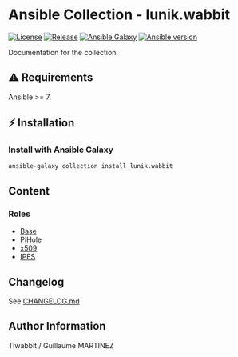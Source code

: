 # Ansible Collection - lunik.wabbit

[![License](https://img.shields.io/github/license/Lunik/ansible-wabbit-collection?style=flat-square)](https://github.com/Lunik/ansible-wabbit-collection/blob/main/LICENSE)
[![Release](https://img.shields.io/github/v/release/Lunik/ansible-wabbit-collection?style=flat-square)](https://github.com/Lunik/ansible-wabbit-collection/releases)
[![Ansible Galaxy](https://img.shields.io/badge/ansible-galaxy-black.svg?style=flat-square&logo=ansible)](https://galaxy.ansible.com/Lunik/wabbit)
[![Ansible version](https://img.shields.io/badge/ansible-%3E%3D2.10-black.svg?style=flat-square&logo=ansible)](https://github.com/ansible/ansible)

Documentation for the collection.

## ⚠️ Requirements

Ansible >= 7.

## ⚡ Installation

### Install with Ansible Galaxy

```shell
ansible-galaxy collection install lunik.wabbit
```

## Content

### Roles

- [Base](./roles/base/README.md)
- [PiHole](./roles/pihole/README.md)
- [x509](./roles/x509/README.md)
- [IPFS](./roles/ipfs/README.md)

## Changelog

See [CHANGELOG.md](./CHANGELOG.md)

## Author Information

Tiwabbit / Guillaume MARTINEZ
